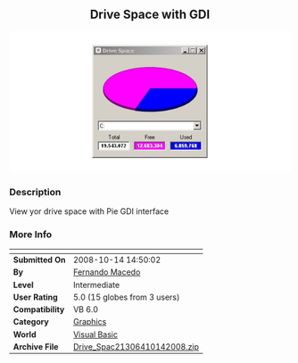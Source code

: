 ﻿<div align="center">

## Drive Space with GDI

<img src="PIC20081014144319855.jpg">
</div>

### Description

View yor drive space with Pie GDI interface
 
### More Info
 


<span>             |<span>
---                |---
**Submitted On**   |2008-10-14 14:50:02
**By**             |[Fernando Macedo](https://github.com/Planet-Source-Code/PSCIndex/blob/master/ByAuthor/fernando-macedo.md)
**Level**          |Intermediate
**User Rating**    |5.0 (15 globes from 3 users)
**Compatibility**  |VB 6\.0
**Category**       |[Graphics](https://github.com/Planet-Source-Code/PSCIndex/blob/master/ByCategory/graphics__1-46.md)
**World**          |[Visual Basic](https://github.com/Planet-Source-Code/PSCIndex/blob/master/ByWorld/visual-basic.md)
**Archive File**   |[Drive\_Spac21306410142008\.zip](https://github.com/Planet-Source-Code/fernando-macedo-drive-space-with-gdi__1-71233/archive/master.zip)









